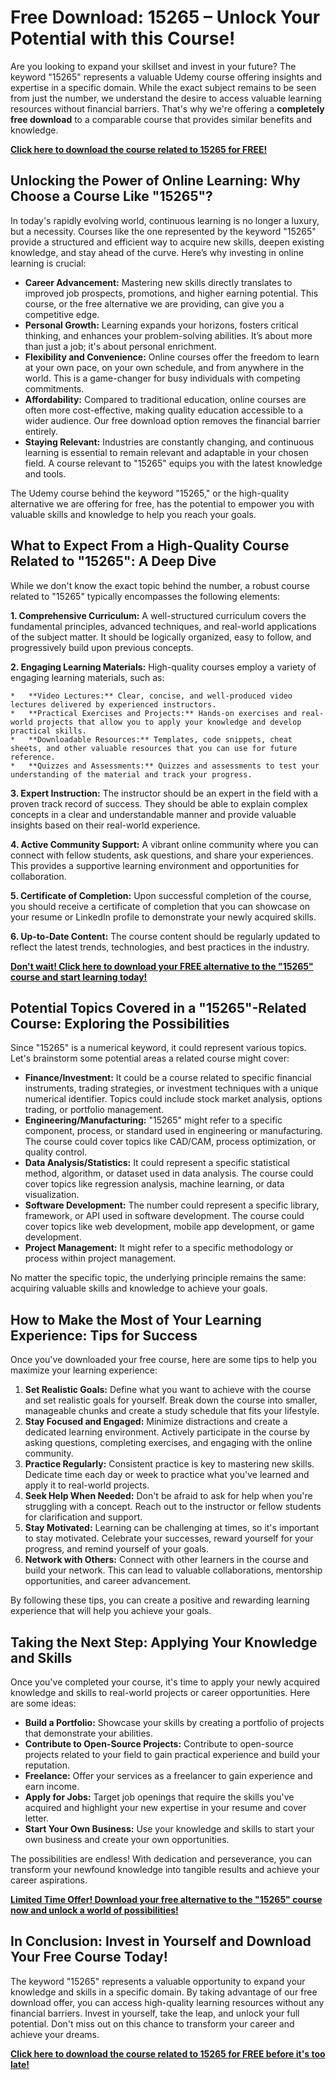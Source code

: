 # Free Download: 15265 – Unlock Your Potential with this Course!

Are you looking to expand your skillset and invest in your future? The keyword "15265" represents a valuable Udemy course offering insights and expertise in a specific domain. While the exact subject remains to be seen from just the number, we understand the desire to access valuable learning resources without financial barriers. That's why we're offering a **completely free download** to a comparable course that provides similar benefits and knowledge.

[**Click here to download the course related to 15265 for FREE!**](https://udemywork.com/15265)

## Unlocking the Power of Online Learning: Why Choose a Course Like "15265"?

In today's rapidly evolving world, continuous learning is no longer a luxury, but a necessity. Courses like the one represented by the keyword "15265" provide a structured and efficient way to acquire new skills, deepen existing knowledge, and stay ahead of the curve. Here’s why investing in online learning is crucial:

*   **Career Advancement:** Mastering new skills directly translates to improved job prospects, promotions, and higher earning potential. This course, or the free alternative we are providing, can give you a competitive edge.
*   **Personal Growth:** Learning expands your horizons, fosters critical thinking, and enhances your problem-solving abilities. It’s about more than just a job; it's about personal enrichment.
*   **Flexibility and Convenience:** Online courses offer the freedom to learn at your own pace, on your own schedule, and from anywhere in the world. This is a game-changer for busy individuals with competing commitments.
*   **Affordability:** Compared to traditional education, online courses are often more cost-effective, making quality education accessible to a wider audience. Our free download option removes the financial barrier entirely.
*   **Staying Relevant:** Industries are constantly changing, and continuous learning is essential to remain relevant and adaptable in your chosen field. A course relevant to "15265" equips you with the latest knowledge and tools.

The Udemy course behind the keyword "15265," or the high-quality alternative we are offering for free, has the potential to empower you with valuable skills and knowledge to help you reach your goals.

## What to Expect From a High-Quality Course Related to "15265": A Deep Dive

While we don't know the exact topic behind the number, a robust course related to "15265" typically encompasses the following elements:

**1. Comprehensive Curriculum:** A well-structured curriculum covers the fundamental principles, advanced techniques, and real-world applications of the subject matter. It should be logically organized, easy to follow, and progressively build upon previous concepts.

**2. Engaging Learning Materials:** High-quality courses employ a variety of engaging learning materials, such as:

    *   **Video Lectures:** Clear, concise, and well-produced video lectures delivered by experienced instructors.
    *   **Practical Exercises and Projects:** Hands-on exercises and real-world projects that allow you to apply your knowledge and develop practical skills.
    *   **Downloadable Resources:** Templates, code snippets, cheat sheets, and other valuable resources that you can use for future reference.
    *   **Quizzes and Assessments:** Quizzes and assessments to test your understanding of the material and track your progress.

**3. Expert Instruction:** The instructor should be an expert in the field with a proven track record of success. They should be able to explain complex concepts in a clear and understandable manner and provide valuable insights based on their real-world experience.

**4. Active Community Support:** A vibrant online community where you can connect with fellow students, ask questions, and share your experiences. This provides a supportive learning environment and opportunities for collaboration.

**5. Certificate of Completion:** Upon successful completion of the course, you should receive a certificate of completion that you can showcase on your resume or LinkedIn profile to demonstrate your newly acquired skills.

**6. Up-to-Date Content:** The course content should be regularly updated to reflect the latest trends, technologies, and best practices in the industry.

[**Don't wait! Click here to download your FREE alternative to the "15265" course and start learning today!**](https://udemywork.com/15265)

## Potential Topics Covered in a "15265"-Related Course: Exploring the Possibilities

Since "15265" is a numerical keyword, it could represent various topics. Let's brainstorm some potential areas a related course might cover:

*   **Finance/Investment:** It could be a course related to specific financial instruments, trading strategies, or investment techniques with a unique numerical identifier. Topics could include stock market analysis, options trading, or portfolio management.
*   **Engineering/Manufacturing:** "15265" might refer to a specific component, process, or standard used in engineering or manufacturing. The course could cover topics like CAD/CAM, process optimization, or quality control.
*   **Data Analysis/Statistics:** It could represent a specific statistical method, algorithm, or dataset used in data analysis. The course could cover topics like regression analysis, machine learning, or data visualization.
*   **Software Development:** The number could represent a specific library, framework, or API used in software development. The course could cover topics like web development, mobile app development, or game development.
*   **Project Management:** It might refer to a specific methodology or process within project management.

No matter the specific topic, the underlying principle remains the same: acquiring valuable skills and knowledge to achieve your goals.

## How to Make the Most of Your Learning Experience: Tips for Success

Once you've downloaded your free course, here are some tips to help you maximize your learning experience:

1.  **Set Realistic Goals:** Define what you want to achieve with the course and set realistic goals for yourself. Break down the course into smaller, manageable chunks and create a study schedule that fits your lifestyle.
2.  **Stay Focused and Engaged:** Minimize distractions and create a dedicated learning environment. Actively participate in the course by asking questions, completing exercises, and engaging with the online community.
3.  **Practice Regularly:** Consistent practice is key to mastering new skills. Dedicate time each day or week to practice what you've learned and apply it to real-world projects.
4.  **Seek Help When Needed:** Don't be afraid to ask for help when you're struggling with a concept. Reach out to the instructor or fellow students for clarification and support.
5.  **Stay Motivated:** Learning can be challenging at times, so it's important to stay motivated. Celebrate your successes, reward yourself for your progress, and remind yourself of your goals.
6.  **Network with Others:** Connect with other learners in the course and build your network. This can lead to valuable collaborations, mentorship opportunities, and career advancement.

By following these tips, you can create a positive and rewarding learning experience that will help you achieve your goals.

## Taking the Next Step: Applying Your Knowledge and Skills

Once you've completed your course, it's time to apply your newly acquired knowledge and skills to real-world projects or career opportunities. Here are some ideas:

*   **Build a Portfolio:** Showcase your skills by creating a portfolio of projects that demonstrate your abilities.
*   **Contribute to Open-Source Projects:** Contribute to open-source projects related to your field to gain practical experience and build your reputation.
*   **Freelance:** Offer your services as a freelancer to gain experience and earn income.
*   **Apply for Jobs:** Target job openings that require the skills you've acquired and highlight your new expertise in your resume and cover letter.
*   **Start Your Own Business:** Use your knowledge and skills to start your own business and create your own opportunities.

The possibilities are endless! With dedication and perseverance, you can transform your newfound knowledge into tangible results and achieve your career aspirations.

[**Limited Time Offer! Download your free alternative to the "15265" course now and unlock a world of possibilities!**](https://udemywork.com/15265)

## In Conclusion: Invest in Yourself and Download Your Free Course Today!

The keyword "15265" represents a valuable opportunity to expand your knowledge and skills in a specific domain. By taking advantage of our free download offer, you can access high-quality learning resources without any financial barriers. Invest in yourself, take the leap, and unlock your full potential. Don't miss out on this chance to transform your career and achieve your dreams.

[**Click here to download the course related to 15265 for FREE before it's too late!**](https://udemywork.com/15265)
